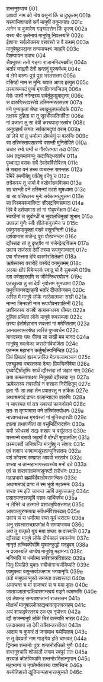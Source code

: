शन्तनुरुवाच	001   
आपवो नाम को न्वेष वसूनां किं च दुष्कृतम्	001a  
यस्याभिशापात्ते सर्वे मानुषीं तनुमागताः	001c  
अनेन च कुमारेण गङ्गादत्तेन किं कृतम्	002a  
यस्य चैव कृतेनायं मानुषेषु निवत्स्यति	002c  
ईशानाः सर्वलोकस्य वसवस्ते च वै कथम्	003a  
मानुषेषूदपद्यन्त तन्ममाचक्ष्व जाह्नवि	003c  
वैशम्पायन उवाच	004  
सैवमुक्ता ततो गङ्गा राजानमिदमब्रवीत्	004a  
भर्तारं जाह्नवी देवी शन्तनुं पुरुषर्षभम्	004c  
यं लेभे वरुणः पुत्रं पुरा भरतसत्तम	005a  
वसिष्ठो नाम स मुनिः ख्यात आपव इत्युत	005c  
तस्याश्रमपदं पुण्यं मृगपक्षिगणान्वितम्	006a  
मेरोः पार्श्वे नगेन्द्रस्य सर्वर्तुकुसुमावृतम्	006c  
स वारुणिस्तपस्तेपे तस्मिन्भरतसत्तम	007a  
वने पुण्यकृतां श्रेष्ठः स्वादुमूलफलोदके	007c  
दक्षस्य दुहिता या तु सुरभीत्यतिगर्विता	008a  
गां प्रजाता तु सा देवी कश्यपाद्भरतर्षभ	008c  
अनुग्रहार्थं जगतः सर्वकामदुघां वराम्	009a  
तां लेभे गां तु धर्मात्मा होमधेनुं स वारुणिः	009c  
सा तस्मिंस्तापसारण्ये वसन्ती मुनिसेविते	010a  
चचार रम्ये धर्म्ये च गौरपेतभया तदा	010c  
अथ तद्वनमाजग्मुः कदाचिद्भरतर्षभ	011a  
पृथ्वाद्या वसवः सर्वे देवदेवर्षिसेवितम्	011c  
ते सदारा वनं तच्च व्यचरन्त समन्ततः	012a  
रेमिरे रमणीयेषु पर्वतेषु वनेषु च	012c  
तत्रैकस्य तु भार्या वै वसोर्वासवविक्रम	013a  
सा चरन्ती वने तस्मिन्गां ददर्श सुमध्यमा	013c  
या सा वसिष्ठस्य मुनेः सर्वकामधुगुत्तमा	013e  
सा विस्मयसमाविष्टा शीलद्रविणसम्पदा	014a  
दिवे वै दर्शयामास तां गां गोवृषभेक्षण	014c  
स्वापीनां च सुदोग्ध्रीं च सुवालधिमुखां शुभाम्	015a  
उपपन्नां गुणैः सर्वैः शीलेनानुत्तमेन च	015c  
एवंगुणसमायुक्तां वसवे वसुनन्दिनी	016a  
दर्शयामास राजेन्द्र पुरा पौरवनन्दन	016c  
द्यौस्तदा तां तु दृष्ट्वैव गां गजेन्द्रेन्द्रविक्रम	017a  
उवाच राजंस्तां देवीं तस्या रूपगुणान्वदन्	017c  
एषा गौरुत्तमा देवि वारुणेरसितेक्षणे	018a  
ऋषेस्तस्य वरारोहे यस्येदं वनमुत्तमम्	018c  
अस्याः क्षीरं पिबेन्मर्त्यः स्वादु यो वै सुमध्यमे	019a  
दश वर्षसहस्राणि स जीवेत्स्थिरयौवनः	019c  
एतच्छ्रुत्वा तु सा देवी नृपोत्तम सुमध्यमा	020a  
तमुवाचानवद्याङ्गी भर्तारं दीप्ततेजसम्	020c  
अस्ति मे मानुषे लोके नरदेवात्मजा सखी	021a  
नाम्ना जिनवती नाम रूपयौवनशालिनी	021c  
उशीनरस्य राजर्षेः सत्यसन्धस्य धीमतः	022a  
दुहिता प्रथिता लोके मानुषे रूपसम्पदा	022c  
तस्या हेतोर्महाभाग सवत्सां गां ममेप्सिताम्	023a  
आनयस्वामरश्रेष्ठ त्वरितं पुण्यवर्धन	023c  
यावदस्याः पयः पीत्वा सा सखी मम मानद	024a  
मानुषेषु भवत्वेका जरारोगविवर्जिता	024c  
एतन्मम महाभाग कर्तुमर्हस्यनिन्दित	025a  
प्रियं प्रियतरं ह्यस्मान्नास्ति मेऽन्यत्कथञ्चन	025c  
एतच्छ्रुत्वा वचस्तस्या देव्याः प्रियचिकीर्षया	026a  
पृथ्वाद्यैर्भ्रातृभिः सार्धं द्यौस्तदा तां जहार गाम्	026c  
तया कमलपत्राक्ष्या नियुक्तो द्यौस्तदा नृप	027a  
ऋषेस्तस्य तपस्तीव्रं न शशाक निरीक्षितुम्	027c  
हृता गौः सा तदा तेन प्रपातस्तु न तर्कितः	027e  
अथाश्रमपदं प्राप्तः फलान्यादाय वारुणिः	028a  
न चापश्यत गां तत्र सवत्सां काननोत्तमे	028c  
ततः स मृगयामास वने तस्मिंस्तपोधनः	029a  
नाध्यगच्छच्च मृगयंस्तां गां मुनिरुदारधीः	029c  
ज्ञात्वा तथापनीतां तां वसुभिर्दिव्यदर्शनः	030a  
ययौ क्रोधवशं सद्यः शशाप च वसूंस्तदा	030c  
यस्मान्मे वसवो जह्रुर्गां वै दोग्ध्रीं सुवालधिम्	031a  
तस्मात्सर्वे जनिष्यन्ति मानुषेषु न संशयः	031c  
एवं शशाप भगवान्वसूंस्तान्मुनिसत्तमः	032a  
वशं कोपस्य सम्प्राप्त आपवो भरतर्षभ	032c  
शप्त्वा च तान्महाभागस्तपस्येव मनो दधे	033a  
एवं स शप्तवान्राजन्वसूनष्टौ तपोधनः	033c  
महाप्रभावो ब्रह्मर्षिर्देवान्रोषसमन्वितः	033e  
अथाश्रमपदं प्राप्य तं स्म भूयो महात्मनः	034a  
शप्ताः स्म इति जानन्त ऋषिं तमुपचक्रमुः	034c  
प्रसादयन्तस्तमृषिं वसवः पार्थिवर्षभ	035a  
न लेभिरे च तस्मात्ते प्रसादमृषिसत्तमात्	035c  
आपवात्पुरुषव्याघ्र सर्वधर्मविशारदात्	035e  
उवाच च स धर्मात्मा सप्त यूयं धरादयः	036a  
अनु संवत्सराच्छापमोक्षं वै समवाप्स्यथ	036c  
अयं तु यत्कृते यूयं मया शप्ताः स वत्स्यति	037a  
द्यौस्तदा मानुषे लोके दीर्घकालं स्वकर्मणा	037c  
नानृतं तच्चिकीर्षामि युष्मान्क्रुद्धो यदब्रुवम्	038a  
न प्रजास्यति चाप्येष मानुषेषु महामनाः	038c  
भविष्यति च धर्मात्मा सर्वशास्त्रविशारदः	039a  
पितुः प्रियहिते युक्तः स्त्रीभोगान्वर्जयिष्यति	039c  
एवमुक्त्वा वसून्सर्वाञ्जगाम भगवानृषिः	039e  
ततो मामुपजग्मुस्ते समस्ता वसवस्तदा	040a  
अयाचन्त च मां राजन्वरं स च मया कृतः	040c  
जाताञ्जातान्प्रक्षिपास्मान्स्वयं गङ्गे त्वमम्भसि	040e  
एवं तेषामहं सम्यक्शप्तानां राजसत्तम	041a  
मोक्षार्थं मानुषाल्लोकाद्यथावत्कृतवत्यहम्	041c  
अयं शापादृषेस्तस्य एक एव नृपोत्तम	042a  
द्यौ राजन्मानुषे लोके चिरं वत्स्यति भारत	042c  
एतदाख्याय सा देवी तत्रैवान्तरधीयत	043a  
आदाय च कुमारं तं जगामाथ यथेप्सितम्	043c  
स तु देवव्रतो नाम गाङ्गेय इति चाभवत्	044a  
द्विनामा शन्तनोः पुत्रः शन्तनोरधिको गुणैः	044c  
शन्तनुश्चापि शोकार्तो जगाम स्वपुरं ततः	045a  
तस्याहं कीर्तयिष्यामि शन्तनोरमितान्गुणान्	045c  
महाभाग्यं च नृपतेर्भारतस्य यशस्विनः	046a  
यस्येतिहासो द्युतिमान्महाभारतमुच्यते	046c  
